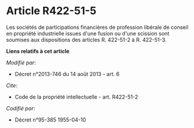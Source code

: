 # Article R422-51-5

Les sociétés de participations financières de profession libérale de conseil en propriété industrielle issues d'une fusion ou
d'une scission sont soumises aux dispositions des articles R. 422-51-2 à R. 422-51-3.

**Liens relatifs à cet article**

_Modifié par_:

  - Décret n°2013-746 du 14 août 2013 - art. 6

_Cite_:

  - Code de la propriété intellectuelle - art. R422-51-2

_Codifié par_:

  - Décret n°95-385 1955-04-10
